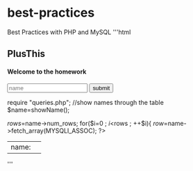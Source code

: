 # best-practices
Best Practices with PHP and MySQL
'''html

<html>
<head>
	<title>Homework</title>
    <meta name="author" content="Jeisson Rueda">
</head>
<body>
	<h2>PlusThis</h2>
<h4>Welcome to the homework</h4>
<form action="action.php" method="POST">
<input type="text" name="cadena" placeholder="name"></input>
<input type="submit" name="submit" value="submit">
</form>
</body>
<?php

require "queries.php";
//show names through the table
$name=showName();

$rows=$name->num_rows;
for($i=0 ; $i<$rows ; ++$i){
	$row=$name->fetch_array(MYSQLI_ASSOC);
?>
	<table><tr>
		   <td>name:</td>
	       <td><?php echo $row['name']; ?></td>
	       </tr>
	</table>

<?php
}

?>
</html>
'''
